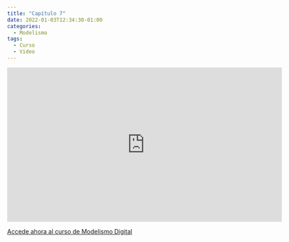 ```yaml
---
title: "Capítulo 7"
date: 2022-01-03T12:34:30-01:00
categories:
  - Modelismo
tags:
  - Curso
  - Video
---
```


<span id="chapterTitle"></span>            
<iframe id="chapterSrc" src="https://player.vimeo.com/video/655858613?h=656ceb1cad&title=0&byline=0&portrait=0" width="640" height="360" frameborder="0" allow="autoplay; fullscreen; picture-in-picture" allowfullscreen></iframe>
<div id=chapterDescription></div>

<a href="//ModelismoDigital.com">Accede ahora al curso de Modelismo Digital</a>

<script src="../../../chapters.js"></script>
<script>
  setChapter(7);
</script>

